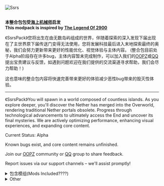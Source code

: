  ![Ssrs](https://cdn.modrinth.com/data/cached_images/08c1e57fe04cf2e200880ad99a760cee1ce6c84a.png)
 ##
**本整合包包受[海上机械师](https://www.bilibili.com/video/BV12LHSeaEtZ/)启发**\
**This modpack is inspired by [The Legend Of 2900](https://www.curseforge.com/minecraft/modpacks/the-legend-of-2900)**


《SsrsPack》您将出生在由无数岛屿组成的世界，伴随着探索的深入发现下届出现在了主世界原下届传送门变得无法使用，您将发展科技最后进入末地探索最终的奥秘，我们会努力更新带来更好的性能优化、视觉体验与主体内容。
(整合包目前处于Alpha阶段存在许多bug，主体内容暂未完成制作，可以加入我们的[OOPZ](https://oopz.cn/i/goV6rf)或[QQ](https://qm.qq.com/q/BgAs6WOpva)提出宝贵建议与反馈，如遇到问题欢迎在我们提供的交流渠道寻求帮助，我们会尽力帮助！)

这也意味的整合包内容将快速完善带来更好的体验减少恶性bug带来的毁灭性体验。
****
《SsrsPack》You will spawn in a world composed of countless islands. As you explore deeper, you'll discover the Nether has merged into the Overworld, rendering traditional Nether portals obsolete. Progress through technological advancements to ultimately access the End and uncover its final mysteries. We are actively optimizing performance, enhancing visual experiences, and expanding core content.

Current Status: Alpha

Known bugs exist, and core content remains unfinished.

Join our [OOPZ](https://oopz.cn/i/goV6rf) community or [QQ](https://qm.qq.com/q/BgAs6WOpva) group to share feedback.

Report issues via our support channels – we'll assist promptly!

<details>
<summary>包含模组(Mods Included????)</summary>
  
[obscure tooltips](https://www.curseforge.com/minecraft/mc-mods/obscure-tooltips) by [Obscuria](https://modrinth.com/user/Obscuria)
</details>

<details>
<summary>Other</summary>
衍生作品请遵循AGPL3。

Derivative works must comply with the AGPL-3.0 license. Always credit the original author(s).
</details>






